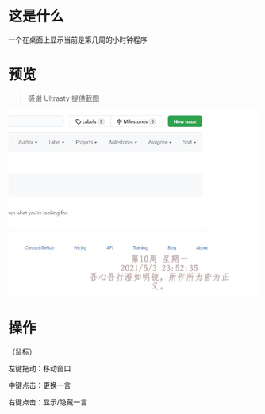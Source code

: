 # 这是什么

一个在桌面上显示当前是第几周的小时钟程序

# 预览

> 感谢 Ultrasty 提供截图

![demo.jpg](demo.jpg)

# 操作

（鼠标）

左键拖动：移动窗口

中键点击：更换一言

右键点击：显示/隐藏一言